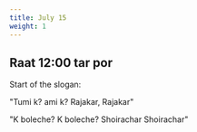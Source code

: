 ```yaml
---
title: July 15
weight: 1
---
```

## Raat 12:00 tar por

Start of the slogan:

"Tumi k? ami k? Rajakar, Rajakar"

"K boleche? K boleche? Shoirachar Shoirachar"

